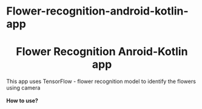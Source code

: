 # Flower-recognition-android-kotlin-app
<center><h1>Flower Recognition Anroid-Kotlin app</h1></center>

This app uses TensorFlow - flower recognition model to identify the flowers using camera 
<br><br><b>How to use?</b>

